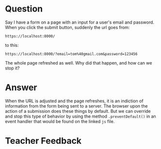 # Question
Say I have a form on a page with an input for a user's email and password. When you click the submit button, suddenly the url goes from:

```plaintext
https://localhost:8000/
```
to this:
```plaintext
https://localhost:8000/?email=tom%40gmail.com&password=123456
```

The whole page refreshed as well. Why did that happen, and how can we stop it?

# Answer
When the URL is adjusted and the page refreshes, it is an indiction of information from the form being sent to a server. The browser upon the action of a submission does these things by default. But we can override and stop this type of behavior by using the method `.preventDefault()` in an event handler that would be found on the linked `js` file. 

# Teacher Feedback